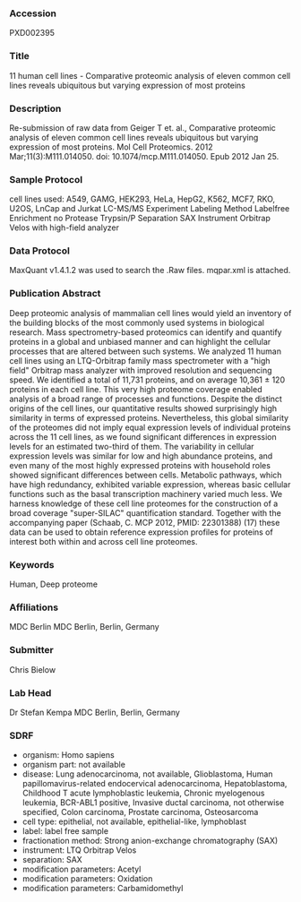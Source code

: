 ### Accession
PXD002395

### Title
11 human cell lines -  Comparative proteomic analysis of eleven common cell lines reveals ubiquitous but varying expression of most proteins

### Description
Re-submission of raw data from Geiger T et. al., Comparative proteomic analysis of eleven common cell lines reveals ubiquitous but varying expression of most proteins. Mol Cell Proteomics. 2012 Mar;11(3):M111.014050. doi: 10.1074/mcp.M111.014050. Epub 2012 Jan 25.

### Sample Protocol
cell lines used: A549, GAMG, HEK293, HeLa, HepG2, K562, MCF7, RKO, U2OS, LnCap and Jurkat  LC-MS/MS Experiment Labeling Method  Labelfree Enrichment  no Protease  Trypsin/P Separation  SAX Instrument  Orbitrap Velos with high-field analyzer

### Data Protocol
MaxQuant v1.4.1.2 was used to search the .Raw files. mqpar.xml is attached.

### Publication Abstract
Deep proteomic analysis of mammalian cell lines would yield an inventory of the building blocks of the most commonly used systems in biological research. Mass spectrometry-based proteomics can identify and quantify proteins in a global and unbiased manner and can highlight the cellular processes that are altered between such systems. We analyzed 11 human cell lines using an LTQ-Orbitrap family mass spectrometer with a "high field" Orbitrap mass analyzer with improved resolution and sequencing speed. We identified a total of 11,731 proteins, and on average 10,361 &#xb1; 120 proteins in each cell line. This very high proteome coverage enabled analysis of a broad range of processes and functions. Despite the distinct origins of the cell lines, our quantitative results showed surprisingly high similarity in terms of expressed proteins. Nevertheless, this global similarity of the proteomes did not imply equal expression levels of individual proteins across the 11 cell lines, as we found significant differences in expression levels for an estimated two-third of them. The variability in cellular expression levels was similar for low and high abundance proteins, and even many of the most highly expressed proteins with household roles showed significant differences between cells. Metabolic pathways, which have high redundancy, exhibited variable expression, whereas basic cellular functions such as the basal transcription machinery varied much less. We harness knowledge of these cell line proteomes for the construction of a broad coverage "super-SILAC" quantification standard. Together with the accompanying paper (Schaab, C. MCP 2012, PMID: 22301388) (17) these data can be used to obtain reference expression profiles for proteins of interest both within and across cell line proteomes.

### Keywords
Human, Deep proteome

### Affiliations
MDC Berlin
MDC Berlin, Berlin, Germany

### Submitter
Chris Bielow

### Lab Head
Dr Stefan Kempa
MDC Berlin, Berlin, Germany


### SDRF
- organism: Homo sapiens
- organism part: not available
- disease: Lung adenocarcinoma, not available, Glioblastoma, Human papillomavirus-related endocervical adenocarcinoma, Hepatoblastoma, Childhood T acute lymphoblastic leukemia, Chronic myelogenous leukemia, BCR-ABL1 positive, Invasive ductal carcinoma, not otherwise specified, Colon carcinoma, Prostate carcinoma, Osteosarcoma
- cell type: epithelial, not available, epithelial-like, lymphoblast
- label: label free sample
- fractionation method: Strong anion-exchange chromatography (SAX)
- instrument: LTQ Orbitrap Velos
- separation: SAX
- modification parameters: Acetyl
- modification parameters: Oxidation
- modification parameters: Carbamidomethyl

